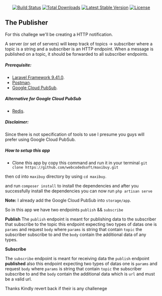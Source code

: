 <p align="center">
<a href="https://travis-ci.org/laravel/framework"><img src="https://travis-ci.org/laravel/framework.svg" alt="Build Status"></a>
<a href="https://packagist.org/packages/laravel/framework"><img src="https://img.shields.io/packagist/dt/laravel/framework" alt="Total Downloads"></a>
<a href="https://packagist.org/packages/laravel/framework"><img src="https://img.shields.io/packagist/v/laravel/framework" alt="Latest Stable Version"></a>
<a href="https://packagist.org/packages/laravel/framework"><img src="https://img.shields.io/packagist/l/laravel/framework" alt="License"></a>
</p>

## The Publisher

For this challege we'll be creating a HTTP notification.

A server (or set of servers) will keep track of topics -> subscriber where a topic is a string and a subscriber is an HTTP endpoint. When a message is published on a topic, it should be forwarded to all subscriber endpoints.

##### Prerequisite:
- [Laravel Framework 9.41.0](https://laravel.com).
- [Postman](https://www.postman.com/).
- [Google Cloud PubSub](https://cloud.google.com/pubsub/docs/overview).

##### Alternative for Google Cloud PubSub

- [Redis](https://redis.io/).

##### Disclaimer: 
Since there is not specification of tools to use I presume you guys will prefer using Google Cloud PubSub.
##### How to setup this app

- Clone this app by copy this command and run it in your terminal `git clone https://github.com/webcodedsoft/maxibuy.git`

then cd into `maxibuy` directory by using `cd maxibuy`.

and run `composer install` to install the dependencies and after you successfully install the dependencies you can now run `php artisan serve`

**Note:**
I already add the Google Cloud PubSub into `storage/app`.

So in this app we have two endpoints `publish` && `subscribe`

**Publish**
The `publish` endpoint is meant for publishing data to the subscriber that subscribe to the topic this endpoint expecting two types of datas one is `params` and request `body` where `params` is string that contain `topic` the subscriber subscribe to and the `body` contain the additional data of any types.

**Subscribe**

The `subscribe` endpoint is meant for receiving data the `publish` endpoint **published** also this endpoint expecting two types of datas one is `params` and request `body` where `params` is string that contain `topic` the subscriber subscribe to and the `body` contain the additional data which is `url` and must be a valid url.

Thanks
Kindly revert back if their is any challenege 
